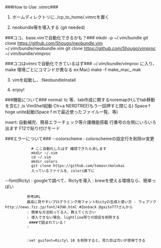 
###How to Use .vimrc###

1. ホームディレクトリに../cp_to_home/.vimrcを置く
  

2. neobundle等を導入する
  (git needed)


  ###ココ、base.vimで自動化できるかも？###
  mkdir -p ~/.vim/bundle
  git clone https://github.com/Shougo/neobundle.vim ~/.vim/bundle/neobundle.vim
  git clone https://github.com/Shougo/vimproc ~/.vim/bundle/vimproc



  ###ココはvimrcで自動化できているはず###
  ~/.vim/bundle/vimproc に入り、make
    環境ごとにコマンドが異なる
    ex:Mac) make -f make_mac_.mak 

3. vimを起動し、:NeobundleInstall


4. enjoy!


###機能について###
  normal:
    tc 等、tab作成に関するnoremap(H,Lでtab移動を含む)
    ,is VimShell起動
    Ctr+a NERDTREE(もう一回押すと閉じる)
    Space f hoge  unite起動(Space f mで最近使ったファイル一覧、等)
 
  insert:
    自動補完、簡易エラーチェック等介護機能搭載
    行番号の左側にいろいろ出ます
    F12で貼り付けモード

###エラーについて###
--colorscheme : colorschemeの設定行を削除or変更

                # ここ自動化したはず 確認できたら消します
                mkdir ~/.vim
                cd ~/.vim
                mkdir colors
                git clone https://github.com/tomasr/molokai
                入っているファイルを、colors直下に


--font(Ricty) : googleで調べて、Rictyを導入
              : brewを使える環境なら、簡単っぽい
             
              参考URL
              最高に見やすいプログラミング用フォントRictyの生成と使い方 - ウェブソク http://news.7zz.jp/font/4390.html #Zenback @gaito777さんから
              : 簡単な方法知ってる人、教えてください
              : 導入できない場合、lightline周りの設定を削除する
               ####で囲まれている！
              :
              
              
              :set guifont=Ricty\ 10 を削除すると、見た目は汚いが使用できる




